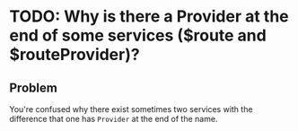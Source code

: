# TODO: Why is there a Provider at the end of some services ($route and $routeProvider)?

## Problem

You're confused why there exist sometimes two services with the difference that one has `Provider` at the end of the
name.